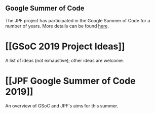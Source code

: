 ## Google Summer of Code ##
The JPF project has participated in the Google Summer of Code for a number of years. More details can be found [here](https://summerofcode.withgoogle.com/).

# [[GSoC 2019 Project Ideas]]

A list of ideas (not exhaustive); other ideas are welcome.

# [[JPF Google Summer of Code 2019]]

An overview of GSoC and JPF's aims for this summer.
